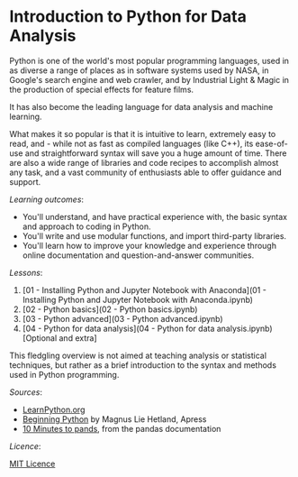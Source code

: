 # Introduction to Python for Data Analysis

Python is one of the world's most popular programming languages, used in as diverse a range of places as in software systems used by NASA, in Google's search engine and web crawler, and by Industrial Light & Magic in the production of special effects for feature films.

It has also become the leading language for data analysis and machine learning.

What makes it so popular is that it is intuitive to learn, extremely easy to read, and - while not as fast as compiled languages (like C++), its ease-of-use and straightforward syntax will save you a huge amount of time. There are also a wide range of libraries and code recipes to accomplish almost any task, and a vast community of enthusiasts able to offer guidance and support.

_Learning outcomes_:

- You'll understand, and have practical experience with, the basic syntax and approach to coding in Python.
- You'll write and use modular functions, and import third-party libraries.
- You'll learn how to improve your knowledge and experience through online documentation and question-and-answer communities.

_Lessons_:

1. [01 - Installing Python and Jupyter Notebook with Anaconda](01 - Installing Python and Jupyter Notebook with Anaconda.ipynb)
2. [02 - Python basics](02 - Python basics.ipynb)
3. [03 - Python advanced](03 - Python advanced.ipynb)
4. [04 - Python for data analysis](04 - Python for data analysis.ipynb) [Optional and extra]

This fledgling overview is not aimed at teaching analysis or statistical techniques, but rather as a brief introduction to the syntax and methods used in Python programming.

_Sources_:

- [LearnPython.org](https://learnpython.org/)
- [Beginning Python](http://hetland.org/writing/beginning-python-2/) by Magnus Lie Hetland, Apress
- [10 Minutes to pands](https://pandas.pydata.org/pandas-docs/stable/10min.html), from the pandas documentation

_Licence_:

[MIT Licence](https://opensource.org/licenses/MIT)